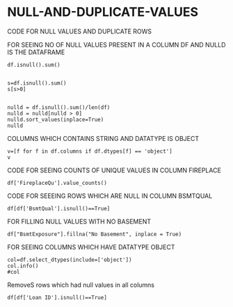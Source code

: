 # NULL-AND-DUPLICATE-VALUES
CODE FOR NULL VALUES AND DUPLICATE ROWS

FOR SEEING NO OF NULL VALUES PRESENT IN A COLUMN
DF AND NULLD IS THE DATAFRAME

    df.isnull().sum()
  
 
    s=df.isnull().sum()
    s[s>0]
    
    
    nulld = df.isnull().sum()/len(df)
    nulld = nulld[nulld > 0]
    nulld.sort_values(inplace=True)
    nulld
    
 COLUMNS WHICH CONTAINS STRING AND DATATYPE IS OBJECT
    
    v=[f for f in df.columns if df.dtypes[f] == 'object']
    v
    
 CODE FOR SEEING COUNTS OF UNIQUE VALUES IN COLUMN FIREPLACE
 
    df['FireplaceQu'].value_counts()
   
 CODE FOR SEEEING ROWS WHICH ARE NULL IN COLUMN BSMTQUAL
    
    df[df['BsmtQual'].isnull()==True]
    
 FOR FILLING NULL VALUES WITH NO BASEMENT
    
    df["BsmtExposure"].fillna("No Basement", inplace = True) 
    
 FOR SEEING COLUMNS WHICH HAVE DATATYPE OBJECT
    
    col=df.select_dtypes(include=['object'])
    col.info()
    #col
    
RemoveS rows which had null values in all columns  

    df[df['Loan ID'].isnull()==True]

    
